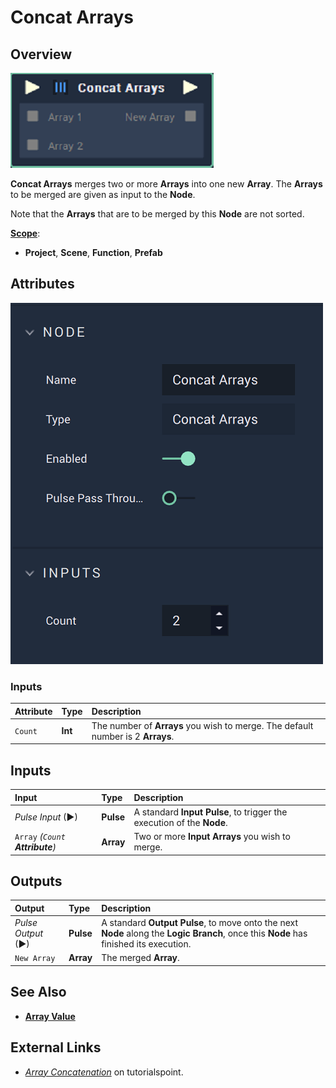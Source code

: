 # Concat Arrays

## Overview

![The Concat Arrays Node.](../../.gitbook/assets/concat-arrays.PNG)

**Concat Arrays** merges two or more **Arrays** into one new **Array**. The **Arrays** to be merged are given as input to the **Node**.

Note that the **Arrays** that are to be merged by this **Node** are not sorted.

[**Scope**](../overview.md#scopes):
*  **Project**, **Scene**, **Function**, **Prefab**

## Attributes

![The Concat Arrays Node Attributes](../../.gitbook/assets/concatarrayattributes.png)

### Inputs

| Attribute | Type | Description |
| :--- | :--- | :--- |
| `Count` | **Int** | The number of **Arrays** you wish to merge. The default number is 2 **Arrays**. |

## Inputs

| Input | Type | Description |
| :--- | :--- | :--- |
| _Pulse Input_ \(►\) | **Pulse** | A standard **Input Pulse**, to trigger the execution of the **Node**. |
| `Array`  _\(`Count`  **Attribute**\)_ | **Array** | Two or more **Input** **Arrays** you wish to merge. |

## Outputs

| Output | Type | Description |
| :--- | :--- | :--- |
| _Pulse Output_ \(►\) | **Pulse** | A standard **Output Pulse**, to move onto the next **Node** along the **Logic Branch**, once this **Node** has finished its execution. |
| `New Array` | **Array** | The merged **Array**. |

## See Also

* [**Array Value**](array-value.md)

## External Links

* [_Array Concatenation_](https://www.tutorialspoint.com/learn_c_by_examples/array_concatenation_program_in_c.htm) on tutorialspoint.

